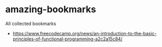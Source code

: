 # amazing-bookmarks
All collected bookmarks
- https://www.freecodecamp.org/news/an-introduction-to-the-basic-principles-of-functional-programming-a2c2a15c84/
